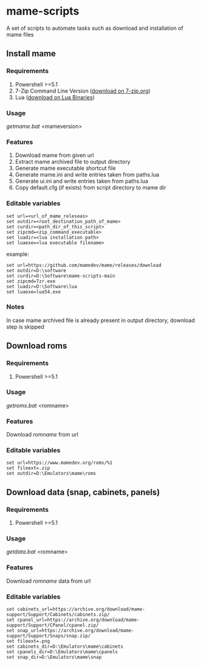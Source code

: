 # mame-scripts
A set of scripts to automate tasks such as download and installation of mame files

## Install mame

### Requirements

1. Powershell >=5.1
2. 7-Zip Command Line Version ([download on 7-zip.org](https://www.7-zip.org/download.html))
3. Lua ([download on Lua Binaries](https://sourceforge.net/projects/luabinaries/))

### Usage

_getmame.bat_ \<mameversion\>

### Features

1. Download mame from given url
2. Extract mame archived file to output directory
3. Generate mame executable shortcut file
4. Generate mame.ini and write entries taken from paths.lua
5. Generate ui.ini and write entries taken from paths.lua
6. Copy default.cfg (if exists) from script directory to mame dir

### Editable variables

```  
set url=<url_of_mame_releseas>
set outdir=<root_destination_path_of_mame>
set curdir=<path_dir_of_this_script>
set zipcmd=<zip_command_executable>
set luadir=<lua installation path>
set luaexe=<lua executable filename>
```

example:

```  
set url=https://github.com/mamedev/mame/releases/download
set outdir=D:\software
set curdir=D:\Software\mame-scripts-main
set zipcmd=7zr.exe
set luadir=D:\Software\lua
set luaexe=lua54.exe
```  

### Notes

In case mame archived file is already present in output directory, download step is skipped

## Download roms
  
### Requirements

1. Powershell >=5.1
  
### Usage

_getroms.bat_ \<romname\>

### Features

Download _romname_ from url

### Editable variables

```
set url=https://www.mamedev.org/roms/%1
set fileext=.zip
set outdir=D:\Emulators\mame\roms
```  
  
## Download data (snap, cabinets, panels)

### Requirements

1. Powershell >=5.1
  
### Usage

_getdata.bat_ \<romname\>

### Features

Download _romname_ data from url
  
### Editable variables

```
set cabinets_url=https://archive.org/download/mame-support/Support/Cabinets/cabinets.zip/
set cpanel_url=https://archive.org/download/mame-support/Support/CPanel/cpanel.zip/
set snap_url=https://archive.org/download/mame-support/Support/Snaps/snap.zip/
set fileext=.png
set cabinets_dir=D:\Emulators\mame\cabinets
set cpanels_dir=D:\Emulators\mame\cpanels
set snap_dir=D:\Emulators\mame\snap
```
  
